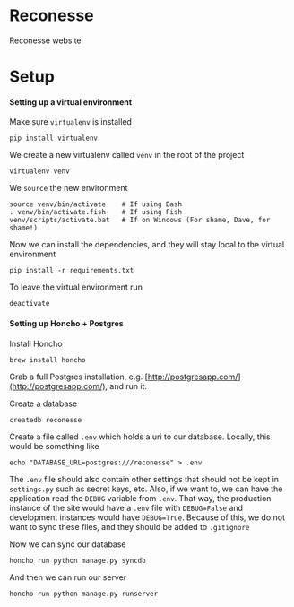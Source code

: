 Reconesse
=========

Reconesse website


Setup
=====

#### Setting up a virtual environment

Make sure `virtualenv` is installed

    pip install virtualenv

We create a new virtualenv called `venv` in the root of the project

    virtualenv venv

We `source` the new environment

    source venv/bin/activate    # If using Bash
    . venv/bin/activate.fish    # If using Fish
    venv/scripts/activate.bat   # If on Windows (For shame, Dave, for shame!)

Now we can install the dependencies, and they will stay local to the virtual environment

    pip install -r requirements.txt

To leave the virtual environment run

    deactivate

#### Setting up Honcho + Postgres

Install Honcho

    brew install honcho

Grab a full Postgres installation, e.g. [http://postgresapp.com/](http://postgresapp.com/), and run it.

Create a database

    createdb reconesse

Create a file called `.env` which holds a uri to our database. Locally, this would be something like

    echo "DATABASE_URL=postgres:///reconesse" > .env

The `.env` file should also contain other settings that should not be kept in `settings.py` such as secret keys, etc. Also, if we want to, we can have the application read the `DEBUG` variable from `.env`. That way, the production instance of the site would have a `.env` file with `DEBUG=False` and development instances would have `DEBUG=True`. Because of this, we do not want to sync these files, and they should be added to `.gitignore`

Now we can sync our database

    honcho run python manage.py syncdb

And then we can run our server

    honcho run python manage.py runserver
